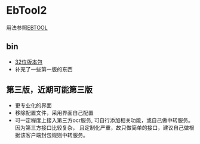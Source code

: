 # EbTool2
用法参照[EBTOOL](./manuals.pdf)

## bin
* [32位版本包](./EbTool2.zip)
* 补充了一些第一版的东西

## 第三版，近期可能第三版
* 更专业化的界面
* 移除配置文件，采用界面自己配置
* 可一定程度上接入第三方ocr服务, 可自行添加相关功能，或自己做中转服务。因为第三方接口比较复杂，
且定制化严重，故只做简单的接口，建议自己做根据该客户端封包规则中转服务。


